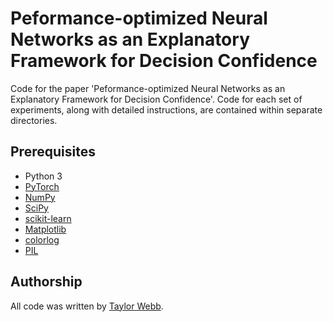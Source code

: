 # Peformance-optimized Neural Networks as an Explanatory Framework for Decision Confidence

Code for the paper 'Peformance-optimized Neural Networks as an Explanatory Framework for Decision Confidence'. Code for each set of experiments, along with detailed instructions, are contained within separate directories.

## Prerequisites

- Python 3
- [PyTorch](https://pytorch.org/)
- [NumPy](https://numpy.org/)
- [SciPy](https://scipy.org/)
- [scikit-learn](https://scikit-learn.org/stable/)
- [Matplotlib](https://matplotlib.org/)
- [colorlog](https://github.com/borntyping/python-colorlog)
- [PIL](https://pillow.readthedocs.io/en/3.1.x/installation.html)


## Authorship

All code was written by [Taylor Webb](https://github.com/taylorwwebb). 
